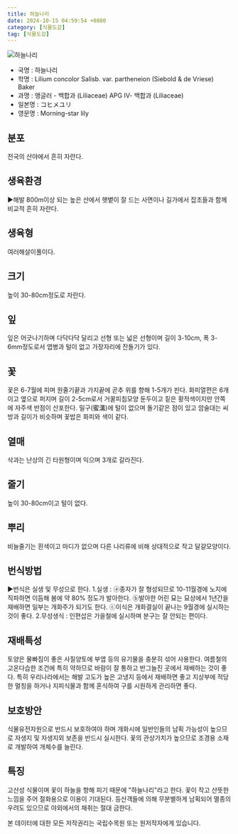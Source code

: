 ```yaml
---
title: 하늘나리
date: 2024-10-15 04:59:54 +0800
category: [식물도감]
tag: [식물도감]
---
```




![하늘나리](/fileUpload/plants/basic/Liliaceae/Lilium/15104/1_th2.JPG)
- 국명 : 하늘나리
- 학명 : Lilium concolor Salisb. var. partheneion (Siebold & de Vriese) Baker
- 과명 : 앵글러 - 백합과 (Liliaceae) APG Ⅳ- 백합과 (Liliaceae)
- 일본명 : コヒメユリ
- 영문명 : Morning-star lily


## 분포
전국의 산야에서 흔히 자란다.
## 생육환경
▶해발 800m이상 되는 높은 산에서 햇볕이 잘 드는 사면이나 길가에서 잡초들과 함께 비교적 흔히 자란다.
## 생육형
여러해살이풀이다.
## 크기
높이 30-80cm정도로 자란다.
## 잎
잎은 어긋나기하며 다닥다닥 달리고 선형 또는 넓은 선형이며 길이 3-10cm, 폭 3-6mm정도로서 엽병과 털이 없고 가장자리에 잔돌기가 있다.
## 꽃
꽃은 6-7월에 피며 원줄기끝과 가지끝에 곧추 위를 향해 1-5개가 핀다. 화피열편은 6개이고 옆으로 퍼지며 길이 2-5cm로서 거꿀피침모양 둔두이고 짙은 황적색이지만 안쪽에 자주색 반점이 산포한다. 밀구(蜜溝)에 털이 없으며 돌기같은 점이 있고 암술대는 씨방과 길이가 비슷하며 꽃밥은 화피와 색이 같다.
## 열매
삭과는 난상의 긴 타원형이며 익으며 3개로 갈라진다.
## 줄기
높이 30-80cm이고 털이 없다.
## 뿌리
비늘줄기는 흰색이고 마디가 없으며 다른 나리류에 비해 상대적으로 작고 달걀모양이다.
## 번식방법
▶번식은 실생 및 무성으로 한다. 1.실생 : ⓐ종자가 잘 형성되므로 10-11월경에 노지에 직파하면 이듬해 봄에 약 80% 정도가 발아한다. ⓑ발아한 어린 묘는 묘상에서 1년간을 재배하면 일부는 개화주가 되기도 한다.ⓒ이식은 개화결실이 끝나는 9월경에 실시하는 것이 좋다. 2.무성생식 : 인편삽은 가을철에 실시하며 분구는 잘 안되는 편이다.
## 재배특성
토양은 물빠짐이 좋은 사질양토에 부엽 등의 유기물을 충분히 섞어 사용한다. 여름철의 고온다습한 조건에 특히 약하므로 바람이 잘 통하고 반그늘진 곳에서 재배하는 것이 좋다. 특히 우리나라에서는 해발 고도가 높은 고냉지 등에서 재배하면 좋고 지상부에 적당한 멀칭을 하거나 지피식물과 함께 혼식하여 구를 시원하게 관리하면 좋다.
## 보호방안
식물유전자원으로 반드시 보호하여야 하며 개화시에 일반인들의 남획 가능성이 높으므로 자생지 및 자생지외 보존을 반드시 실시한다. 꽃의 관상가치가 높으므로 조경용 소재로 개발하여 개체수를 늘린다.
## 특징
고산성 식물이며 꽃이 하늘을 향해 피기 때문에 "하늘나리"라고 한다. 꽃이 작고 산뜻한 느낌을 주어 절화용으로 이용이 기대된다. 등산객들에 의해 무분별하게 남획되어 멸종의 우려도 있으므로 야외에서의 채취는 절대 금한다.






본 데이터에 대한 모든 저작권리는 국립수목원 또는 원저작자에게 있습니다.
